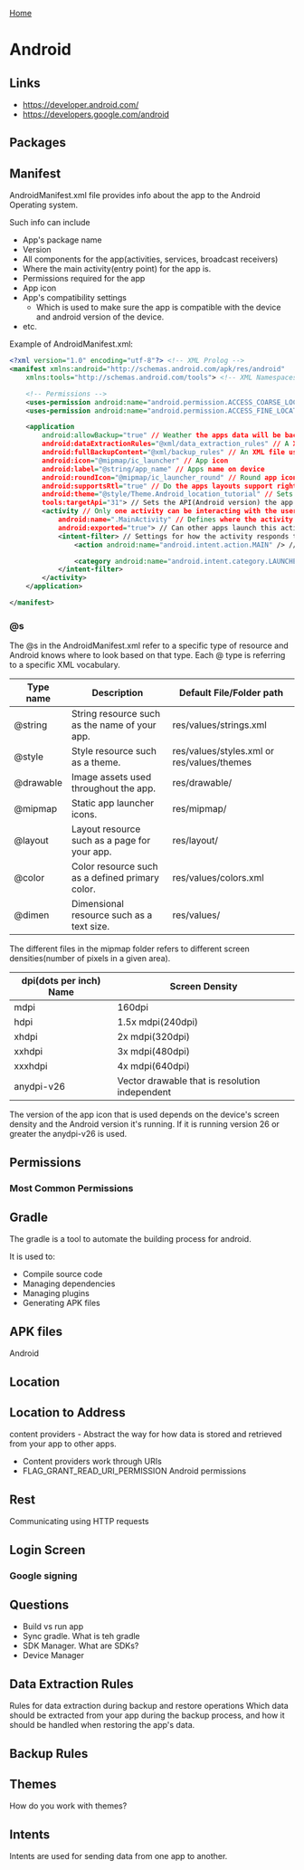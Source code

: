 [Home](./README.md)

# Android

## Links
- https://developer.android.com/
- https://developers.google.com/android

## Packages

## Manifest
AndroidManifest.xml file provides info about the app to the Android Operating system.

Such info can include
- App's package name
- Version
- All components for the app(activities, services, broadcast receivers)
- Where the main activity(entry point) for the app is.
- Permissions required for the app
- App icon
- App's compatibility settings
  - Which is used to make sure the app is compatible with the device and android version of the device.
- etc.

Example of AndroidManifest.xml:
```xml
<?xml version="1.0" encoding="utf-8"?> <!-- XML Prolog -->
<manifest xmlns:android="http://schemas.android.com/apk/res/android"
    xmlns:tools="http://schemas.android.com/tools"> <!-- XML Namespaces -->

    <!-- Permissions -->
    <uses-permission android:name="android.permission.ACCESS_COARSE_LOCATION" />
    <uses-permission android:name="android.permission.ACCESS_FINE_LOCATION" />

    <application
        android:allowBackup="true" // Weather the apps data will be backup. This includes settings, app specific files like images and documents, etc
        android:dataExtractionRules="@xml/data_extraction_rules" // A XML file used to define rules for data extraction during backup and restore operations.
        android:fullBackupContent="@xml/backup_rules" // An XML file used to contain the rules for which files and folders should be included or excluded during a full backup
        android:icon="@mipmap/ic_launcher" // App icon
        android:label="@string/app_name" // Apps name on device
        android:roundIcon="@mipmap/ic_launcher_round" // Round app icon
        android:supportsRtl="true" // Do the apps layouts support right to left languages. This will mirror and adjust the UI elements that use text.
        android:theme="@style/Theme.Android_location_tutorial" // Sets the theme of the app
        tools:targetApi="31"> // Sets the API(Android version) the app us built for
        <activity // Only one activity can be interacting with the user at once
            android:name=".MainActivity" // Defines where the activity is stored. The "." means that activity is in the same project as the manifest file
            android:exported="true"> // Can other apps launch this activity/app
            <intent-filter> // Settings for how the activity responds to different intents.
                <action android:name="android.intent.action.MAIN" /> // Sets this activity to be the main entry point of the app.

                <category android:name="android.intent.category.LAUNCHER" /> // This activity is meant to be the launch activity that is used when the launch icon is pressed.
            </intent-filter>
        </activity>
    </application>

</manifest>
```

### @s
The @s in the AndroidManifest.xml refer to a specific type of resource and Android knows where to look based on that type. Each @ type is referring to a specific XML vocabulary.

| Type name | Description                                     | Default File/Folder path                    |
|-----------|-------------------------------------------------|---------------------------------------------|
| @string   | String resource such as the name of your app.   | res/values/strings.xml                      |
| @style    | Style resource such as a theme.                 | res/values/styles.xml  or res/values/themes |
| @drawable | Image assets used throughout the app.           | res/drawable/                               |
| @mipmap   | Static app launcher icons.                      | res/mipmap/                                 |
| @layout   | Layout resource such as a page for your app.    | res/layout/                                 |
| @color    | Color resource such as a defined primary color. | res/values/colors.xml                       |
| @dimen    | Dimensional resource such as a text size.       | res/values/                                 |

The different files in the mipmap folder refers to different screen densities(number of pixels in a given area).

| dpi(dots per inch) Name | Screen Density                                 |
|-------------------------|------------------------------------------------|
| mdpi                    | 160dpi                                         |
| hdpi                    | 1.5x mdpi(240dpi)                              |
| xhdpi                   | 2x mdpi(320dpi)                                |
| xxhdpi                  | 3x mdpi(480dpi)                                |
| xxxhdpi                 | 4x mdpi(640dpi)                                |
| anydpi-v26              | Vector drawable that is resolution independent |

The version of the app icon that is used depends on the device's screen density and the Android version it's running. If it is running version 26 or greater the anydpi-v26 is used.

## Permissions
### Most Common Permissions

## Gradle
The gradle is a tool to automate the building process for android.

It is used to:
- Compile source code
- Managing dependencies
- Managing plugins
- Generating APK files

## APK files
Android 
## Location

## Location to Address

content providers - Abstract the way for how data is stored and retrieved from your app to other apps.
  - Content providers work through URIs
  - FLAG_GRANT_READ_URI_PERMISSION
Android permissions

## Rest
Communicating using HTTP requests

## Login Screen
### Google signing

## Questions
  - Build vs run app
  - Sync gradle. What is teh gradle
  - SDK Manager. What are SDKs?
  - Device Manager

## Data Extraction Rules
Rules for data extraction during backup and restore operations
Which data should be extracted from your app during the backup process, and how it should be handled when restoring the app's data.

## Backup Rules
<full-backup-content>
    <exclude domain="no-backup" />
    <exclude domain="cache" />
    <include domain="file" path="databases/" />
    <!-- Additional rules as needed -->
</full-backup-content>

## Themes
How do you work with themes?

## Intents
Intents are used for sending data from one app to another.